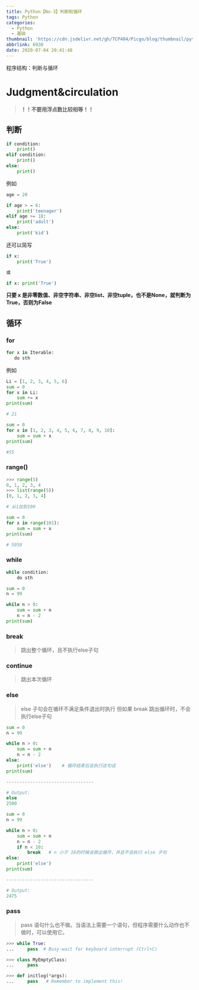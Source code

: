 ```yaml
---
title: Python【No-3】判断和循环
tags: Python
categories:
  - Python
  - 基础
thumbnail: 'https://cdn.jsdelivr.net/gh/TCP404/Picgo/blog/thumbnail/python.png'
abbrlink: 6930
date: 2020-07-04 20:41:48
---
```


程序结构：判断与循环

<!--more-->


# Judgment&circulation
> **！！不要用浮点数比较相等！！**
## 判断

```python
if condition:
    print()
elif condition:
    print()
else:
    print()
```

例如
```python
age = 20

if age > = 6:
    print('teenager')
elif age >= 18:
    print('adult')
else:
    print('kid')
```

还可以简写
```python
if x:
    print('True')

或

if x: print('True')
```
**只要 x 是非零数值、非空字符串、非空list、非空tuple，也不是None，就判断为True，否则为False**

## 循环

### for
```python
for x in Iterable:
   do sth
```

例如
```python
Li = [1, 2, 3, 4, 5, 6]
sum = 0
for x in Li:
    sum += x
print(sum)

# 21
```
```python
sum = 0
for x in [1, 2, 3, 4, 5, 6, 7, 8, 9, 10]:
    sum = sum + x
print(sum)

#55
```


### range()

```python
>>> range(5)
0, 1, 2, 3, 4
>>> list(range(5))
[0, 1, 2, 3, 4]
```
```python
# 从1加到100

sum = 0
for x in range(101):
    sum = sum + x
print(sum)

# 5050
```

### while

```python
while condition:
    do sth
```

```python
sum = 0
n = 99

while n > 0:
    sum = sum + n
    n = n - 2
print(sum)
```

### break
> 跳出整个循环，且不执行else子句

### continue
> 跳出本次循环

### else
> else 子句会在循环不满足条件退出时执行
> 但如果 break 跳出循环时，不会执行else子句

```python
sum = 0
n = 99

while n > 0:
    sum = sum + n
    n = n - 2
else:
    print('else')    # 循环结束后会执行这句话
print(sum)

---------------------------------

# Output:
else
2500
```

```python
sum = 0
n = 99

while n > 0:
    sum = sum + n
    n = n - 2
    if n < 10:
        break   # n 小于 10的时候会跳出循环，并且不会执行 else 子句
else:
    print('else')
print(sum)

---------------------------------

# Output:
2475
```

### pass
> pass 语句什么也不做。当语法上需要一个语句，但程序需要什么动作也不做时，可以使用它。

```python
>>> while True:
...     pass  # Busy-wait for keyboard interrupt (Ctrl+C)

>>> class MyEmptyClass:
...     pass

>>> def initlog(*args):
...     pass   # Remember to implement this!
```
